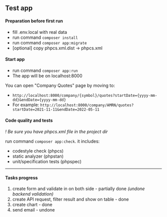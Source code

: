 ## Test app

#### Preparation before first run
- fill .env.local with real data
- run command `composer install`
- run command `composer app:migrate`
- [optional] copy phpcs.xml.dist -> phpcs.xml

#### Start app
- run command `composer app:run`
- The app will be on localhost:8000

You can open "Company Quotes" page by moving to:
- `http://localhost:8000/company/{symbol}/quotes?startDate={yyyy-mm-dd}&endDate={yyyy-mm-dd}`
- For example: `http://localhost:8000/company/AMRN/quotes?startDate=2021-11-11&endDate=2022-05-11`

#### Code quality and tests
_! Be sure you have phpcs.xml file in the project dir_

run command `composer app:check`. it includes:
- codestyle check (phpcs)
- static analyzer (phpstan)
- unit/specification tests (phpspec)

---
#### Tasks progress
1. create form and validate in on both side - partially done _(undone backend validation)_
2. create API request, filter result and show on table - done
3. create chart - done
4. send email - undone
